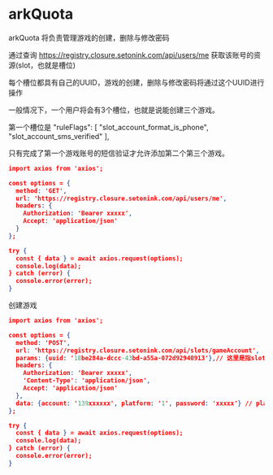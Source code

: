 # arkQuota

arkQuota 将负责管理游戏的创建，删除与修改密码

通过查询  https://registry.closure.setonink.com/api/users/me 获取该账号的资源(slot，也就是槽位)

每个槽位都具有自己的UUID，游戏的创建，删除与修改密码将通过这个UUID进行操作

一般情况下，一个用户将会有3个槽位，也就是说能创建三个游戏。

第一个槽位是
            "ruleFlags": [
                "slot_account_format_is_phone",
                "slot_account_sms_verified"
            ],

只有完成了第一个游戏账号的短信验证才允许添加第二个第三个游戏。

```json
import axios from 'axios';

const options = {
  method: 'GET',
  url: 'https://registry.closure.setonink.com/api/users/me',
  headers: {
    Authorization: 'Bearer xxxxx',
    Accept: 'application/json'
  }
};

try {
  const { data } = await axios.request(options);
  console.log(data);
} catch (error) {
  console.error(error);
}
```

创建游戏
```json
import axios from 'axios';

const options = {
  method: 'POST',
  url: 'https://registry.closure.setonink.com/api/slots/gameAccount', 
  params: {uuid: '18be284a-dccc-43bd-a55a-072d92940913'},// 这里是指slot的UUID
  headers: {
    Authorization: 'Bearer xxxxx',
    'Content-Type': 'application/json',
    Accept: 'application/json'
  },
  data: {account: '139xxxxxx', platform: '1', password: 'xxxxx'} // platform == 1 表示官服， platform == 2 表示 B服
};

try {
  const { data } = await axios.request(options);
  console.log(data);
} catch (error) {
  console.error(error);
}
```